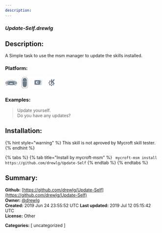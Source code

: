 ```yaml
---
description: 
---
```


### _Update-Self.drewlg_  
## Description:  
A Simple task to use the msm manager to update the skills installed.  
  
  
### Platform:  
 ![Mark I](../.gitbook/assets/mark-1-icon.png)  ![Mark II](../.gitbook/assets/mark-2-icon.png)  ![Picroft](../.gitbook/assets/picroft-icon.png)  ![plasmoid](../.gitbook/assets/kde.png)   
### Examples:  
> Update yourself.  
> Do you have any updates?  
  
## Installation:  
{% hint style="warning" %}
This skill is not aproved by Mycroft skill tester.
{% endhint %}
    
{% tabs %}
{% tab title="Install by mycroft-msm" %}
``` mycroft-msm install https://github.com/drewlg/Update-Self```
{% endtab %}
  {% endtabs %}
    
## Summary:  
**Github:** [https://github.com/drewlg/Update-Self](https://github.com/drewlg/Update-Self)  
**Owner:** [@drewlg](https://github.com/drewlg)  
**Created:** 2019 Jun 24 23:55:52 UTC  **Last updated:** 2019 Jul 12 05:15:42 UTC  
**License:** Other  
  
**Categories:** [ uncategorized ]   
